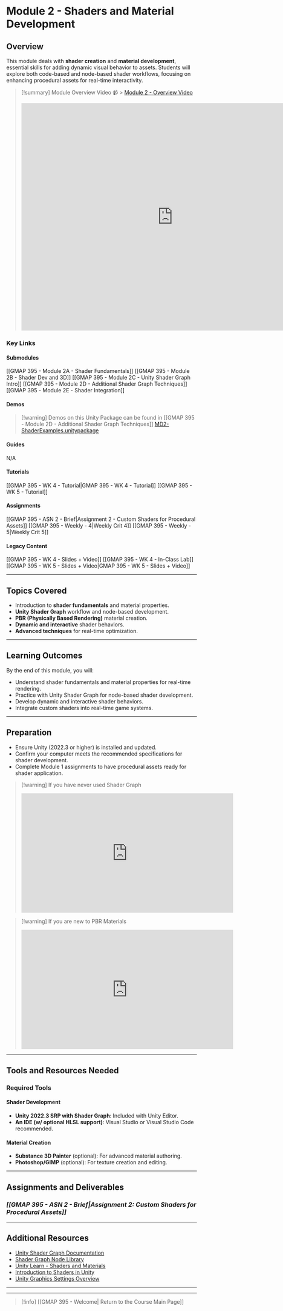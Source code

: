 # Module 2 - Shaders and Material Development

## Overview

This module deals with **shader creation** and **material development**, essential skills for adding dynamic visual behavior to assets. Students will explore both code-based and node-based shader workflows, focusing on enhancing procedural assets for real-time interactivity.

> [!summary] Module Overview Video 📹 > [Module 2 - Overview Video]([gmap395_md2Overview.mp4](https://1drv.ms/v/c/b08de2251f1b33a4/EXKlQu-QFkNHoowkQR0eoEUBdB0nOK_hqbKuqV4P6TjQiQ?e=WBPbjw)) 
> <iframe src="https://1drv.ms/v/c/b08de2251f1b33a4/IQRypULvkBZDR6KMJEEdHqBFASGURFuM7it2rZ2H8QzIqQw?width=2560&height=1440" width="800" height="600" frameborder="0"></iframe>

### Key Links

#### Submodules
[[GMAP 395 - Module 2A - Shader Fundamentals]] 
[[GMAP 395 - Module 2B - Shader Dev and 3D]] 
[[GMAP 395 - Module 2C - Unity Shader Graph Intro]] 
[[GMAP 395 - Module 2D - Additional Shader Graph Techniques]]
[[GMAP 395 - Module 2E - Shader Integration]]

#### Demos
>[!warning] Demos on this Unity Package can be found in [[GMAP 395 - Module 2D - Additional Shader Graph Techniques]]
>[MD2-ShaderExamples.unitypackage](https://1drv.ms/u/c/b08de2251f1b33a4/EY37yJgMWV9JjsnIEmYIK5EB0B4DH0nBwk7dmXUullgX2Q?e=xWjDmx)

#### Guides
N/A

#### Tutorials
[[GMAP 395 - WK 4 - Tutorial|GMAP 395 - WK 4 - Tutorial]] 
[[GMAP 395 - WK 5 - Tutorial]]

#### Assignments
[[GMAP 395 - ASN 2 - Brief|Assignment 2 - Custom Shaders for Procedural Assets]]
[[GMAP 395 - Weekly - 4|Weekly Crit 4]] 
[[GMAP 395 - Weekly - 5|Weekly Crit 5]]

#### Legacy Content
[[GMAP 395 - WK 4 - Slides + Video]] 
[[GMAP 395 - WK 4 - In-Class Lab]] 
[[GMAP 395 - WK 5 - Slides + Video|GMAP 395 - WK 5 - Slides + Video]]

---

## Topics Covered

- Introduction to **shader fundamentals** and material properties.
- **Unity Shader Graph** workflow and node-based development.
- **PBR (Physically Based Rendering)** material creation.
- **Dynamic and interactive** shader behaviors.
- **Advanced techniques** for real-time optimization.

---

## Learning Outcomes

By the end of this module, you will:

- Understand shader fundamentals and material properties for real-time rendering.
- Practice with Unity Shader Graph for node-based shader development.
- Develop dynamic and interactive shader behaviors.
- Integrate custom shaders into real-time game systems.

---

## Preparation

- Ensure Unity (2022.3 or higher) is installed and updated.
- Confirm your computer meets the recommended specifications for shader development.
- Complete Module 1 assignments to have procedural assets ready for shader application.

> [!warning] If you have never used Shader Graph
> 
> <iframe width="560" height="315" src="https://www.youtube.com/embed/TbZYoSu1w8Y?si=E8SKHiIIhNl0PSzr" title="YouTube video player" frameborder="0" allow="accelerometer; autoplay; clipboard-write; encrypted-media; gyroscope; picture-in-picture; web-share" referrerpolicy="strict-origin-when-cross-origin" allowfullscreen></iframe>

> [!warning] If you are new to PBR Materials
> 
> <iframe width="560" height="315" src="https://www.youtube.com/embed/V3wghbZ-Vh4?si=xQEWvdMNvZ2QsA8F" title="YouTube video player" frameborder="0" allow="accelerometer; autoplay; clipboard-write; encrypted-media; gyroscope; picture-in-picture; web-share" referrerpolicy="strict-origin-when-cross-origin" allowfullscreen></iframe>

---

## Tools and Resources Needed

### Required Tools

#### Shader Development
- **Unity 2022.3 SRP with Shader Graph**: Included with Unity Editor.
- **An IDE (w/ optional HLSL support)**: Visual Studio or Visual Studio Code recommended.

#### Material Creation
- **Substance 3D Painter** (optional): For advanced material authoring.
- **Photoshop/GIMP** (optional): For texture creation and editing.

---

## Assignments and Deliverables
### _**[[GMAP 395 - ASN 2 - Brief|Assignment 2: Custom Shaders for Procedural Assets]]**_

---

## Additional Resources
- [Unity Shader Graph Documentation](https://docs.unity3d.com/Manual/shader-graph.html)
- [Shader Graph Node Library](https://docs.unity3d.com/Packages/com.unity.shadergraph@16.0/manual/Node-Library.html)
- [Unity Learn - Shaders and Materials](https://learn.unity.com/mission/creative-core-shaders-and-materials?pathwayId=61a65568edbc2a00206076dd)
- [Introduction to Shaders in Unity](https://www.kodeco.com/5671826-introduction-to-shaders-in-unity)
- [Unity Graphics Settings Overview](https://docs.unity3d.com/2022.3/Documentation/Manual/class-GraphicsSettings.html)

---

---

> [!info] [[GMAP 395 - Welcome| Return to the Course Main Page]]